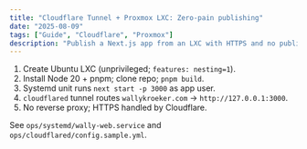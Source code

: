 ```yaml
---
title: "Cloudflare Tunnel + Proxmox LXC: Zero‑pain publishing"
date: "2025-08-09"
tags: ["Guide", "Cloudflare", "Proxmox"]
description: "Publish a Next.js app from an LXC with HTTPS and no public inbound."
---
```


1. Create Ubuntu LXC (unprivileged; `features: nesting=1`).
2. Install Node 20 + pnpm; clone repo; `pnpm build`.
3. Systemd unit runs `next start -p 3000` as app user.
4. `cloudflared` tunnel routes `wallykroeker.com` → `http://127.0.0.1:3000`.
5. No reverse proxy; HTTPS handled by Cloudflare.

See `ops/systemd/wally-web.service` and `ops/cloudflared/config.sample.yml`.
